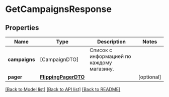 # GetCampaignsResponse

## Properties
Name | Type | Description | Notes
------------ | ------------- | ------------- | -------------
**campaigns** | [CampaignDTO] | Список с информацией по каждому магазину. | 
**pager** | [**FlippingPagerDTO**](FlippingPagerDTO.md) |  | [optional] 

[[Back to Model list]](../README.md#documentation-for-models) [[Back to API list]](../README.md#documentation-for-api-endpoints) [[Back to README]](../README.md)


